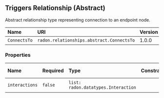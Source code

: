 ## Triggers Relationship (Abstract)

Abstract relationship type representing connection to an endpoint node.

| Name | URI | Version | Derived From |
|:---- |:--- |:------- |:------------ |
| `ConnectsTo` | `radon.relationships.abstract.ConnectsTo` | 1.0.0 | `tosca.relationships.ConnectsTo` |

### Properties

| Name | Required | Type | Constraint | Default Value| Description |
|:---- |:-------- |:---- |:---------- |:-----------  |:----------- |
| `interactions` | `false` | `list: radon.datatypes.Interaction` |   |   | List of interactions |
